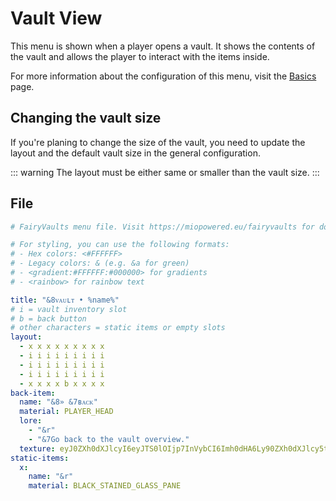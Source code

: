 # Vault View

This menu is shown when a player opens a vault. It shows the contents of the vault and allows the player to interact with the items inside.

For more information about the configuration of this menu, visit the [Basics](./basics.md) page.

## Changing the vault size

If you're planing to change the size of the vault, you need to update the layout and the default vault size in the general configuration.

::: warning
The layout must be either same or smaller than the vault size.
:::

## File

```yaml
# FairyVaults menu file. Visit https://miopowered.eu/fairyvaults for documentation.

# For styling, you can use the following formats:
# - Hex colors: <#FFFFFF>
# - Legacy colors: & (e.g. &a for green)
# - <gradient:#FFFFFF:#000000> for gradients
# - <rainbow> for rainbow text

title: "&8ᴠᴀᴜʟᴛ • %name%"
# i = vault inventory slot
# b = back button
# other characters = static items or empty slots
layout:
  - x x x x x x x x x
  - i i i i i i i i i
  - i i i i i i i i i
  - i i i i i i i i i
  - x x x x b x x x x
back-item:
  name: "&8» &7ʙᴀᴄᴋ"
  material: PLAYER_HEAD
  lore:
    - "&r"
    - "&7Go back to the vault overview."
  texture: eyJ0ZXh0dXJlcyI6eyJTS0lOIjp7InVybCI6Imh0dHA6Ly90ZXh0dXJlcy5taW5lY3JhZnQubmV0L3RleHR1cmUvODY5NzFkZDg4MWRiYWY0ZmQ2YmNhYTkzNjE0NDkzYzYxMmY4Njk2NDFlZDU5ZDFjOTM2M2EzNjY2YTVmYTYifX19
static-items:
  x:
    name: "&r"
    material: BLACK_STAINED_GLASS_PANE
```
